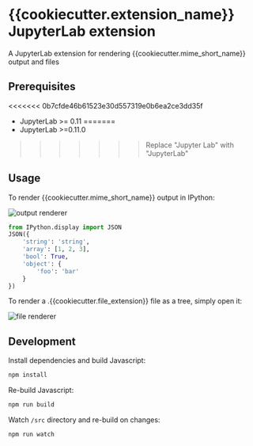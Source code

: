 # {{cookiecutter.extension_name}} JupyterLab extension

A JupyterLab extension for rendering {{cookiecutter.mime_short_name}} output and files

## Prerequisites

<<<<<<< 0b7cfde46b61523e30d557319e0b6ea2ce3dd35f
* JupyterLab >= 0.11
=======
* JupyterLab >=0.11.0
>>>>>>> Replace "Jupyter Lab" with "JupyterLab"

## Usage

To render {{cookiecutter.mime_short_name}} output in IPython:

![output renderer](http://g.recordit.co/QAsC7YULcY.gif)

```python
from IPython.display import JSON
JSON({
    'string': 'string',
    'array': [1, 2, 3],
    'bool': True,
    'object': {
        'foo': 'bar'
    }
})
```

To render a .{{cookiecutter.file_extension}} file as a tree, simply open it:

![file renderer](http://g.recordit.co/cbf0xnQHKn.gif)

## Development

Install dependencies and build Javascript:

```bash
npm install
```

Re-build Javascript:

```bash
npm run build
```

Watch `/src` directory and re-build on changes:

```bash
npm run watch
```
